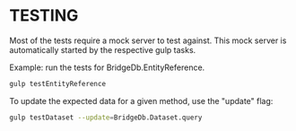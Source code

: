 TESTING
=======

Most of the tests require a mock server to test against. This mock server is automatically started by the respective gulp tasks.

Example: run the tests for BridgeDb.EntityReference.

```bash
gulp testEntityReference
```

To update the expected data for a given method, use the "update" flag:

```bash
gulp testDataset --update=BridgeDb.Dataset.query
```
